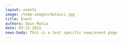 ```yaml
---
layout: events
image: /temp-images/datasci.jpg
title: Event
authors: Dwin Mutia
date: 05-21-2021
news-body: This is a test specific news/event page
---
```

